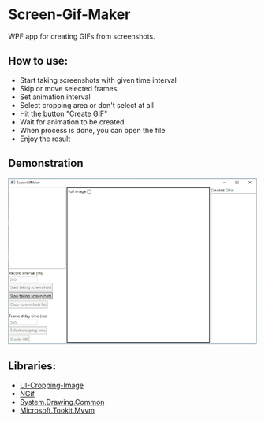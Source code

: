 # Screen-Gif-Maker
WPF app for creating GIFs from screenshots.
## How to use:
* Start taking screenshots with given time interval
* Skip or move selected frames
* Set animation interval
* Select cropping area or don't select at all
* Hit the button "Create GIF"
* Wait for animation to be created
* When process is done, you can open the file
* Enjoy the result
## Demonstration
![uploads](GifMaker/demo.gif)
## Libraries:
* [UI-Cropping-Image](https://github.com/dmitryshelamov/UI-Cropping-Image)
* [NGif](https://www.codeproject.com/Articles/11505/NGif-Animated-GIF-Encoder-for-NET)
* [System.Drawing.Common](https://www.nuget.org/packages/System.Drawing.Common/)
* [Microsoft.Tookit.Mvvm](https://github.com/CommunityToolkit/WindowsCommunityToolkit)
